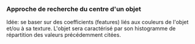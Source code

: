 ### Approche de recherche du centre d'un objet
Idée: se baser sur des coefficients (features) liés aux couleurs de l'objet et/ou à sa texture.
L'objet sera caractérisé par son histogramme de répartition des valeurs précédemment citées.
